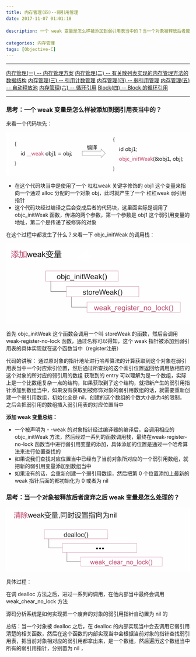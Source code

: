 ```yaml
---
title: 内存管理(四)--弱引用管理
date: 2017-11-07 01:01:18

description: 一个 weak 变量是怎么样被添加到弱引用表当中的？当一个对象被释放后者废弃之后 weak 变量是怎么处理的？

categories: 内存管理
tags: [Objective-C]
---
```


***
[内存管理(一) -- 内存管理方案](https://xiaopengmonsters.github.io/2018/06/13/%E5%86%85%E5%AD%98%E7%AE%A1%E7%90%86--%E5%86%85%E5%AD%98%E7%AE%A1%E7%90%86%E6%96%B9%E6%A1%88/)
[内存管理(二) -- 有关散列表实现的内存管理方法的数据结构](https://xiaopengmonsters.github.io/2018/06/18/%E5%86%85%E5%AD%98%E7%AE%A1%E7%90%86--%E6%9C%89%E5%85%B3%E6%95%A3%E5%88%97%E8%A1%A8%E5%AE%9E%E7%8E%B0%E7%9A%84%E5%86%85%E5%AD%98%E7%AE%A1%E7%90%86%E6%96%B9%E6%B3%95%E7%9A%84%E6%95%B0%E6%8D%AE%E7%BB%93%E6%9E%84/)
[内存管理(三) -- 引用计数管理](https://xiaopengmonsters.github.io/2018/06/21/%E5%86%85%E5%AD%98%E7%AE%A1%E7%90%86--%E5%BC%95%E7%94%A8%E8%AE%A1%E6%95%B0%E7%AE%A1%E7%90%86/)
[内存管理(四) -- 弱引用管理](https://xiaopengmonsters.github.io/2018/06/28/%E5%86%85%E5%AD%98%E7%AE%A1%E7%90%86--%E5%BC%B1%E5%BC%95%E7%94%A8%E7%AE%A1%E7%90%86/)
[内存管理(五) -- 自动释放池](https://xiaopengmonsters.github.io/2018/07/08/%E5%86%85%E5%AD%98%E7%AE%A1%E7%90%86--%E8%87%AA%E5%8A%A8%E9%87%8A%E6%94%BE%E6%B1%A0/)
[内存管理(六) -- 循环引用](https://xiaopengmonsters.github.io/2018/06/03/%E5%86%85%E5%AD%98%E7%AE%A1%E7%90%86--%E5%BE%AA%E7%8E%AF%E5%BC%95%E7%94%A8/)
[Block(四) -- Block 的循环引用](https://xiaopengmonsters.github.io/2018/06/05/Block--Block%20%E7%9A%84%E5%BE%AA%E7%8E%AF%E5%BC%95%E7%94%A8/)
***

 
### **思考：一个 weak 变量是怎么样被添加到弱引用表当中的？**

来看一个代码块先：

 ![](/img/来看一个代码块.png)
 
* 在这个代码块当中是使用了一个 杠杠weak 关键字修饰的 obj1 这个变量来指向一个通过 alloc 分配的一个对象 obj，此时就产生了一个 杠杠weak 弱引用指针
* 这个代码块经过编译之后会变成后者的代码块，这里面实际是调用了 objc_initWeak 函数，传递的两个参数，第一个参数是 obj1 这个弱引用变量的地址，第二个是传递了被修饰的对象

在这个过程中都发生了什么？来看一下 objc_initWeak 的调用栈：

![](/img/添加weak变量.png)

首先 objc_initWeak 这个函数会调用一个叫 storeWeak 的函数，然后会调用 weak-register-no-lock 函数，通过名称可以得知，这个 weak 指针被添加到弱引用表的具体实现就在这个函数当中（register注册）

代码的讲解：
通过原对象的指针地址进行哈希算法的计算获取到这个对象在弱引用表当中一个对应索引位置，然后通过所查找的这个索引位置返回给调用放相应的这个对象的所对应的弱引用的数组
获取到的 entry 可以理解为是一个数组，实际上是一个比数组复杂一点的结构，如果获取到了这个结构，就把新产生的弱引用指针添加到数组当中，如果没有获取到被修饰对象的弱引用数组的话，就需要重新创建一个弱引用数组，初始化全是 nil，创建的这个数组的个数大小是为4的限制，之后会把弱引用的数组插入弱引用表的对应位置当中  

**添加 weak 变量总结：**

* 一个被声明为 - -weak 的对象指针经过编译器的编译后，会调用相应的 objc_initWeak 方法，然后经过一系列的函数调用栈，最终在weak-register-no-lock 函数当中进行弱引用变量的添加，具体添加的位置是通过一个哈希算法来进行位置查找的
* 如果说我们查找对应位置当中已经有了当前对象所对应的一个弱引用数组，就把新的弱引用变量添加到数组当中
* 如果没有的话，会重新创建一个弱引用数组，然后把第 0 个位置添加上最新的 weak 指针后面的都初始化为 0 或者为 nil


### **思考：当一个对象被释放后者废弃之后 weak 变量是怎么处理的？**

![](/img/weak变量是怎么处理的.png)

具体过程：

在调 dealloc 方法之后，进过一系列的调用，在他内部当中最终会调用 weak_chear_no_lock 方法

源码分析系统是如何实现把一个废弃的对象的弱引用指针自动置为 nil 的

总结：当一个对象被 dealloc 之后，在 dealloc 的内部实现当中会去调用它弱引用清楚的相关函数，然后在这个函数的内部实现当中会根据当前对象的指针查找弱引用表，把当前对象相对应的弱引用都拿出来，是一个数组，然后遍历这个数组当中所有的弱引用指针，分别置为 nil ，
